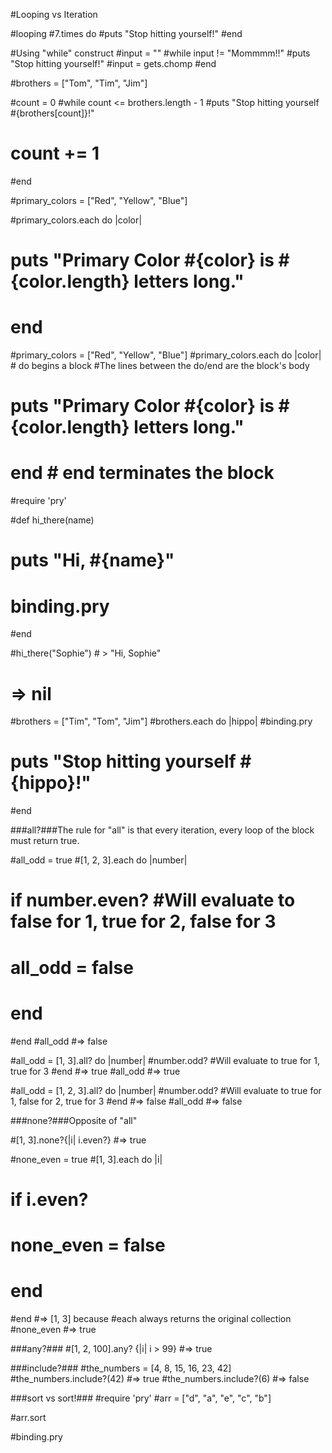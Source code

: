 #Looping vs Iteration

#looping
#7.times do 
#puts "Stop hitting yourself!"
#end

#Using "while" construct
#input = ""
#while input != "Mommmm!!"
#puts "Stop hitting yourself!"
#input = gets.chomp
#end
  
#brothers = ["Tom", "Tim", "Jim"]
  
#count = 0
#while count <= brothers.length - 1 
#puts "Stop hitting yourself #{brothers[count]}!"
#   count += 1 
#end

#primary_colors = ["Red", "Yellow", "Blue"]

#primary_colors.each do |color|
#  puts "Primary Color #{color} is #{color.length} letters long."
#  end

#primary_colors = ["Red", "Yellow", "Blue"]
#primary_colors.each do |color| # do begins a block
#The lines between the do/end are the block's body
#  puts "Primary Color #{color} is #{color.length} letters long."
#  end # end terminates the block 

#require 'pry'

#def hi_there(name)
#  puts "Hi, #{name}"
#  binding.pry
#end

#hi_there("Sophie") # > "Hi, Sophie"
# => nil

#brothers = ["Tim", "Tom", "Jim"]
#brothers.each do |hippo|
#binding.pry 
#  puts "Stop hitting yourself #{hippo}!"
#end

###all?###The rule for "all" is that every iteration, every loop of the block must return true.

#all_odd =  true 
#[1, 2, 3].each do |number|
#  if number.even? #Will evaluate to false for 1, true for 2, false for 3
#  all_odd = false
#  end
#end
#all_odd #=> false

#all_odd = [1, 3].all? do |number|
#number.odd? #Will evaluate to true for 1, true for 3
#end #=> true
#all_odd #=> true  

#all_odd = [1, 2, 3].all? do |number|
#number.odd? #Will evaluate to true for 1, false for 2, true for 3
#end #=> false
#all_odd #=> false

###none?###Opposite of "all"

#[1, 3].none?{|i| i.even?} #=> true

#none_even = true 
#[1, 3].each do |i|
#  if i.even?
#    none_even = false
#  end
#end #=> [1, 3] because #each always returns the original collection
#none_even #=> true

###any?### 
#[1, 2, 100].any? {|i| i > 99} #=> true 

###include?###
#the_numbers = [4, 8, 15, 16, 23, 42]
#the_numbers.include?(42) #=> true
#the_numbers.include?(6) #=> false

###sort vs sort!###
#require 'pry'
#arr = ["d", "a", "e", "c", "b"]

#arr.sort

#binding.pry

#





  